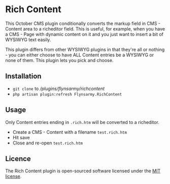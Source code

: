 # Rich Content

This October CMS plugin conditionally converts the markup field in CMS - Content area to a richeditor field. This is useful, for example, when you have a CMS - Page with dynamic content on it and you just want to insert a bit of WYSIWYG text easily.

This plugin differs from other WYSIWYG plugins in that they're all or nothing - you can either choose to have ALL Content entries be a WYSIWYG or none of them. This plugin lets you pick and choose.

## Installation

* `git clone` to */plugins/flynsarmy/richcontent*
* `php artisan plugin:refresh Flynsarmy.RichContent`

## Usage

Only Content entries ending in `.rich.htm` will be converted to a richeditor.

* Create a CMS - Content with a filename `test.rich.htm`
* Hit save
* Close and re-open `test.rich.htm`

## Licence

The Rich Content plugin is open-sourced software licensed under the [MIT license](http://opensource.org/licenses/MIT).
